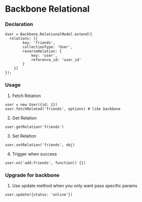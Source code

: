 Backbone Relational
=================

### Declaration ###
```
User = Backbone.RelationalModel.extend({
  relations: [{
		key: 'friends',
		collectionType: 'User',
		reverseRelation: {
			key: 'user',
			reference_id: 'user_id'
		}
	}]
});
```

### Usage ###

1. Fetch Relation

```
user = new User({id: 1})
user.fetchRelated('friends', options) # like backbone
```

2. Get Relation

```
user.getRelation('friends')
```

3. Set Relation

```
user.setRelation('friends', obj)
```

4. Trigger when success

```
user.on('add:friends', function() {})
```

### Upgrade for backbone ###
1. Use update method when you only want pass specific params

```
user.update({status: 'online'})
```
